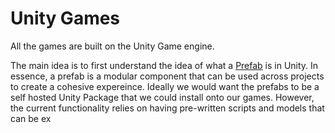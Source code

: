 # Unity Games
All the games are built on the Unity Game engine.

The main idea is to first understand the idea of what a [Prefab](https://docs.unity3d.com/Manual/Prefabs.html) is in Unity.  In essence, a prefab is a modular component that can be used across projects to create a cohesive expereince.
Ideally we would want the prefabs to be a self hosted Unity Package that we could install onto our games. However, the current functionality relies on having pre-written scripts and models that can be ex